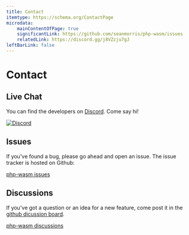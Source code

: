 ```yaml
---
title: Contact
itemtype: https://schema.org/ContactPage
microdata:
    mainContentOfPage: true
    significantLink: https://github.com/seanmorris/php-wasm/issues
    relatedLink: https://discord.gg/j8VZzju7gJ
leftBarLink: false
---
```

# Contact

## Live Chat

You can find the developers on [Discord](https://discord.com/invite/j8VZzju7gJ). Come say hi!

[![Discord](https://img.shields.io/discord/1199824765666463835?style=for-the-badge&logo=discord&link=https%3A%2F%2Fdiscord.gg%2Fj8VZzju7gJ)](https://discord.gg/j8VZzju7gJ)

## Issues

If you've found a bug, please go ahead and open an issue. The issue tracker is hosted on Github:

[php-wasm issues](https://github.com/seanmorris/php-wasm/issues)

## Discussions

If you've got a question or an idea for a new feature, come post it in the [github dicussion board](https://github.com/seanmorris/php-wasm/discussions).

[php-wasm discussions](https://github.com/seanmorris/php-wasm/discussions)
